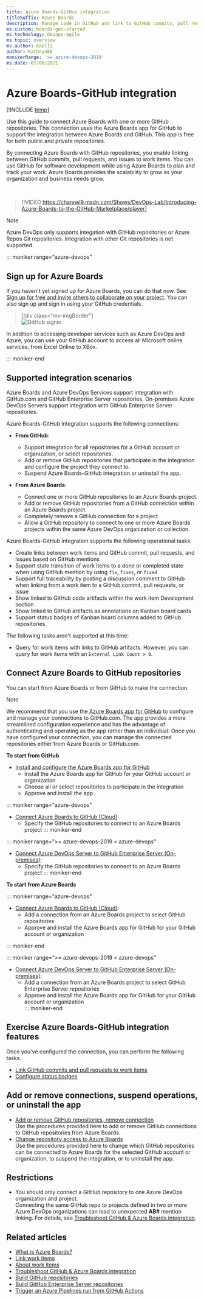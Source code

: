 ```yaml
---
title: Azure Boards-GitHub integration 
titleSuffix: Azure Boards
description: Manage code in GitHub and link to GitHub commits, pull requests, and issues in Azure Boards
ms.custom: boards-get-started 
ms.technology: devops-agile
ms.topic: overview
ms.author: kaelli
author: KathrynEE
monikerRange: '>= azure-devops-2019'
ms.date: 07/06/2021
---
```



# Azure Boards-GitHub integration 

[!INCLUDE [temp](../includes/version-vsts-plus-azdevserver-2019.md)]

Use this guide to connect Azure Boards with one or more GitHub repositories. This connection uses the Azure Boards app for GitHub to support the integration between Azure Boards and GitHub. This app is free for both public and private repositories. 

By connecting Azure Boards with GitHub repositories, you enable linking between GitHub commits, pull requests, and issues to work items. You can use GitHub for software development while using Azure Boards to plan and track your work. Azure Boards provides the scalability to grow as your organization and business needs grow.  

<br/> 

> [!VIDEO https://channel9.msdn.com/Shows/DevOps-Lab/Introducing-Azure-Boards-to-the-GitHub-Marketplace/player]

> [!NOTE]   
> Azure DevOps only supports integation with GitHub repositories or Azure Repos Git repositories. Integration with other Git repositories is not supported.  


::: moniker range="azure-devops"

## Sign up for Azure Boards

If you haven't yet signed up for Azure Boards, you can do that now. See [Sign up for free and invite others to collaborate on your project](../get-started/sign-up-invite-teammates.md). You can also sign up and sign in using your GitHub credentials. 

> [!div class="mx-imgBorder"]  
> ![GitHub signin](media/sign-in.png)   

In addition to accessing developer services such as Azure DevOps and Azure, you can use your GitHub account to access all Microsoft online services, from Excel Online to XBox.

::: moniker-end

## Supported integration scenarios 

Azure Boards and Azure DevOps Services support integration with GitHub.com and GitHub Enterprise Server repositories. On-premises Azure DevOps Servers support integration with GitHub Enterprise Server repositories.  

Azure Boards-GitHub integration supports the following connections:  

- **From GitHub**: 
	- Support integration for all repositories for a GitHub account or organization, or select repositories. 
	- Add or remove GitHub repositories that participate in the integration and configure the project they connect to. 
	- Suspend Azure Boards-GitHub integration or uninstall the app.

- **From Azure Boards**: 
	- Connect one or more GitHub repositories to an Azure Boards project.
	- Add or remove GitHub repositories from a GitHub connection within an Azure Boards project. 
	- Completely remove a GitHub connection for a project.
	- Allow a GitHub repository to connect to one or more Azure Boards projects within the same Azure DevOps organization or collection. 

Azure Boards-GitHub integration supports the following operational tasks:  

- Create links between work items and GitHub commit, pull requests, and issues based on GitHub mentions 
- Support state transition of work items to a done or completed state when using GitHub mention by using `fix`, `fixes`, or `fixed` 
- Support full traceability by posting a discussion comment to GitHub when linking from a work item to a GitHub commit, pull requests, or issue 
- Show linked to GitHub code artifacts within the work item Development section
- Show linked to GitHub artifacts as annotations on Kanban board cards 
- Support status badges of Kanban board columns added to GitHub repositories.

The following tasks aren't supported at this time: 
- Query for work items with links to GitHub artifacts. However, you can query for work items with an `External Link Count > 0`. 
 

## Connect Azure Boards to GitHub repositories 

You can start from Azure Boards or from GitHub to make the connection.  
 
> [!NOTE]   
> We recommend that you use the [Azure Boards app for GitHub](install-github-app.md) to configure and manage your connections to GitHub.com. The app provides a more streamlined configuration experience and has the advantage of authenticating and operating as the app rather than an individual. Once you have configured your connection, you can manage the connected repositories either from Azure Boards or GitHub.com. 
 
	
**To start from GitHub**

- [Install and configure the Azure Boards app for GitHub](install-github-app.md)  
	- Install  the Azure Boards app for GitHub for your GitHub account or organization 
	- Choose all or select repositories to participate in the integration  
	- Approve and install the app 

::: moniker range="azure-devops"
- [Connect Azure Boards to GitHub (Cloud)](connect-to-github.md):
	- Specify the GitHub repositories to connect to an Azure Boards project 
::: moniker-end

::: moniker range=">= azure-devops-2019 < azure-devops"
- [Connect Azure DevOps Server to GitHub Enterprise Server (On-premises)](connect-on-premises-to-github.md):
	- Specify the GitHub repositories to connect to an Azure Boards project 
::: moniker-end
  
**To start from Azure Boards**

::: moniker range="azure-devops"

- [Connect Azure Boards to GitHub (Cloud)](connect-to-github.md):
	- Add a connection from an Azure Boards project to select GitHub repositories  
	- Approve and install the Azure Boards app for GitHub for your GitHub account or organization  

::: moniker-end

::: moniker range=">= azure-devops-2019 < azure-devops"

- [Connect Azure DevOps Server to GitHub Enterprise Server (On-premises)](connect-on-premises-to-github.md):
	- Add a connection from an Azure Boards project to select GitHub Enterprise Server repositories  
	- Approve and install the Azure Boards app for GitHub for your GitHub account or organization  
::: moniker-end



## Exercise Azure Boards-GitHub integration features

Once you've configured the connection, you can perform the following tasks. 
- [Link GitHub commits and pull requests to work items](link-to-from-github.md)
- [Configure status badges](configure-status-badges.md)
 
## Add or remove connections, suspend operations, or uninstall the app  
 
- [Add or remove GitHub repositories, remove connection](add-remove-repositories.md)  
	Use the procedures provided here to add or remove GitHub connections to GitHub repositories from Azure Boards.  
- [Change repository access to Azure Boards](change-azure-boards-app-github-repository-access.md)  
	Use the procedures provided here to change which GitHub repositories can be connected to Azure Boards for the selected GitHub account or organization, to suspend the integration, or to uninstall the app.  
 
 
## Restrictions 

- You should only connect a GitHub repository to one Azure DevOps organization and project.  
	Connecting the same GitHub repo to projects defined in two or more Azure DevOps organizations can lead to unexpected **AB#** mention linking. For details, see [Troubleshoot GitHub & Azure Boards integration](troubleshoot-github-connection.md#integrate-repo-to-several-organizations). 
  
## Related articles

- [What is Azure Boards?](../../boards/get-started/what-is-azure-boards.md)
- [Link work items](../backlogs/add-link.md)
- [About work items](../work-items/about-work-items.md)  
- [Troubleshoot GitHub & Azure Boards integration](troubleshoot-github-connection.md)
- [Build GitHub repositories](../../pipelines/repos/github.md) 
- [Build GitHub Enterprise Server repositories](../../pipelines/repos/github-enterprise.md)
- [Trigger an Azure Pipelines run from GitHub Actions](../../pipelines/ecosystems/github-actions.md)  

 

